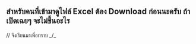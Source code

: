 ## สำหรับคนที่เข้ามาดูไฟล์ Excel ต้อง Download ก่อนนะครับ ถ้าเปิดเฉยๆ จะไม่ขึ้นอะไร
// จึงเรียนมาเพื่อทราบ _/\_
